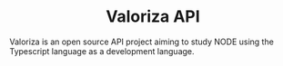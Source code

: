 <h1 align="center">Valoriza API</h1>

<p>Valoriza is an open source API project aiming to study NODE using the Typescript language as a development language.</p>

